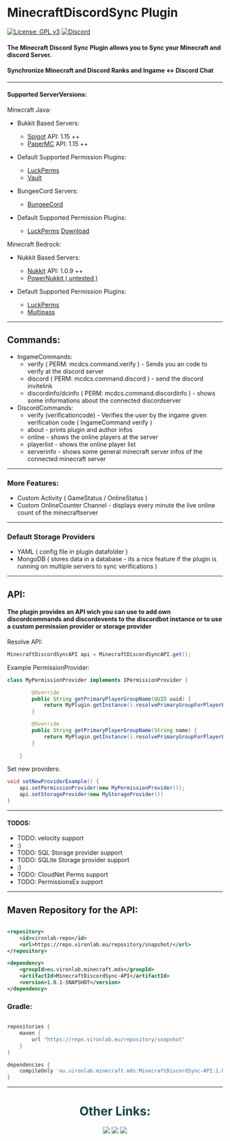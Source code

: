 # MinecraftDiscordSync Plugin

[![License: GPL v3](https://img.shields.io/badge/License-GPL%20v3-blue.svg)](LICENSE)
[![Discord](https://img.shields.io/discord/785956343407181824.svg)](https://discord.gg/wvcX92VyEH)

#### The Minecraft Discord Sync Plugin allows you to Sync your Minecraft and discord Server.

#### Synchronize Minecraft and Discord Ranks and Ingame <-> Discord Chat

--- 

#### Supported ServerVersions:

Minecraft Java:
- Bukkit Based Servers: 
  - [Spigot](https://getbukkit.org/download/spigot)  API: 1.15 ++
  - [PaperMC](https://papermc.io/downloads)  API: 1.15 ++
  
- Default Supported Permission Plugins:
  - [LuckPerms](https://www.spigotmc.org/resources/luckperms.28140/)
  - [Vault](https://www.spigotmc.org/resources/vault.34315/)
  
- BungeeCord Servers:
  - [BungeeCord](https://ci.md-5.net/job/BungeeCord/) 
- Default Supported Permission Plugins:
  - [LuckPerms](https://www.spigotmc.org/resources/luckperms.28140/) [Download](https://ci.lucko.me/job/LuckPerms/1232/artifact/bungee/build/libs/LuckPerms-Bungee-5.2.67.jar)

Minecraft Bedrock:
- Nukkit Based Servers: 
  - [Nukkit](https://github.com/CloudburstMC/Nukkit)  API: 1.0.9 ++
  - [PowerNukkit ( untested )](https://github.com/PowerNukkit/PowerNukkit)

- Default Supported Permission Plugins:
  - [LuckPerms](https://cloudburstmc.org/resources/luckperms.51/)
  - [Multipass](https://cloudburstmc.org/resources/multipass.29/)


---

## Commands:

- IngameCommands:
  - verify ( PERM: mcdcs.command.verify ) - Sends you an code to verify at the discord server
  - discord ( PERM: mcdcs.command.discord ) - send the discord invitelink
  - discordinfo/dcinfo ( PERM: mcdcs.command.discordinfo ) - shows some informations about the connected discordserver
- DiscordCommands:
  - verify (verificationcode) - Verifies the user by the ingame given verification code ( IngameCommand verify )
  - about - prints plugin and author infos
  - online - shows the online players at the server
  - playerlist - shows the online player list
  - serverinfo - shows some general minecraft server infos of the connected minecraft server
  
  
---

### More Features:
- Custom Activity ( GameStatus / OnlineStatus )
- Custom OnlineCounter Channel - displays every minute the live online count of the minecraftserver

---

### Default Storage Providers
- YAML ( config file in plugin datafolder )
- MongoDB ( stores data in a database - its a nice feature if the plugin is running on multiple servers to sync verifications )

---

## API:
#### The plugin provides an API wich you can use to add own discordcommands and discordevents to the discordbot instance or to use a custom permission provider or storage provider

Resolve API:
```java
MinecraftDiscordSyncAPI api = MinecraftDiscordSyncAPI.get();
```

Example PermissionProvider:

```java
class MyPermissionProvider implements IPermissionProvider {

		@Override
		public String getPrimaryPlayerGroupName(UUID uuid) {
			return MyPlugin.getInstance().resolvePrimaryGroupForPlayerByUUID(uuid);
		}

		@Override
		public String getPrimaryPlayerGroupName(String name) {
			return MyPlugin.getInstance().resolvePrimaryGroupForPlayerByName(name);;
		}
		
	}
```

Set new providers:

```java
void setNewProviderExample() {
	api.setPermissionProvider(new MyPermissionProvider());
	api.setStorageProvider(new MyStorageProvider())
}
```
---

#### TODOS:
- TODO: velocity support
- :)
- TODO: SQL Storage provider support
- TODO: SQLite Storage provider support
- :)
- TODO: CloudNet Perms support
- TODO: PermissionsEx support

---

## Maven Repository for the API:

```xml

<repository>
    <id>vironlab-repo</id>
	<url>https://repo.vironlab.eu/repository/snapshot/</url>
</repository>

<dependency>
	<groupId>eu.vironlab.minecraft.mds</groupId>
	<artifactId>MinecraftDiscordSync-API</artifactId>
	<version>1.0.1-SNAPSHOT</version>
</dependency>

```

### Gradle:

```groovy

repositories {
    maven {
        url "https://repo.vironlab.eu/repository/snapshot"
    } 
}

dependencies {
    compileOnly 'eu.vironlab.minecraft.mds:MinecraftDiscordSync-API:1.0.1-SNAPSHOT'
}


```

---

<div align="center">
    <h1 style="color:#154444">Other Links:</h1>
    <a style="color:#00ff00" target="_blank" href="https://github.com/VironLab"><img src="https://img.shields.io/github/followers/VironLab?label=GitHub%20Followers&logo=GitHub&logoColor=%23ffffff&style=flat-square"></img></a>
    <a style="color:#00ff00" target="_blank" href="https://discord.gg/wvcX92VyEH"><img src="https://img.shields.io/discord/785956343407181824?label=vironlab.eu%20Discord&logo=Discord&logoColor=%23ffffff&style=flat-square"></img></a>
    <a style="color:#00ff00" target="_blank" href="https://www.paypal.com/paypalme/depascaldc"><img src="https://img.shields.io/static/v1?label=Donate%20Via%20Paypal&message=paypal&style=flat-square&logo=paypal&color=lightgrey"></img></a>
</div>
